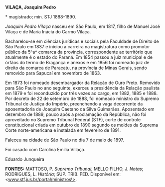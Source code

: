 **VILAÇA, Joaquim Pedro**

\* magistrado; min. STJ 1888-1890.

*Joaquim Pedro Vilaça* nasceu em São Paulo, em 1817, filho de Manuel
José Vilaça e de Maria Inácia do Carmo Vilaça.

Bacharelou-se em ciências jurídicas e sociais pela Faculdade de Direito
de São Paulo em 1837 e iniciou a carreira na magistratura como promotor
público da 5^a^ comarca da província, correspondente ao território que
atualmente é o estado do Paraná. Em 1854 passou a juiz municipal e de
órfãos do termo de Bragança e anexos e em 1856 foi nomeado juiz de
direito da comarca de Paracatu, na província de Minas Gerais, sendo
removido para Sapucaí em novembro de 1863.

Em 1873 foi nomeado desembargador da Relação de Ouro Preto. Removido
para São Paulo no ano seguinte, exerceu a presidência da Relação
paulista em 1879 e foi reconduzido por três vezes ao cargo, em 1882,
1885 e 1888. Por decreto de 22 de setembro de 1888, foi nomeado ministro
do Supremo Tribunal de Justiça do Império, preenchendo a vaga decorrente
da aposentadoria de Joaquim Caetano da Silva Guimarães. Aposentado em
dezembro de 1889, pouco após a proclamação da República, não foi
aproveitado no Supremo Tribunal Federal (STF), corte de controle
constitucional criada em outubro de 1890 segundo os moldes da Suprema
Corte norte-americana e instalada em fevereiro de 1891.

Faleceu na cidade de São Paulo no dia 7 de maio de 1897.

Foi casado com Carolina Emília Villaça.

Eduardo Junqueira

**FONTES:** MATTOSO, P. *Supremo Tribunal*; MELLO FILHO, J. *Notas*;
RODRIGUES, L. *História*; SUP. TRIB. FED. Disponível em:
\<www.stf.jus.br/portal/ministros\>.

